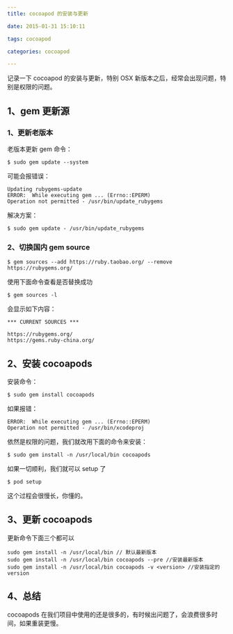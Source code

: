 ```yaml
---
title: cocoapod 的安装与更新

date: 2015-01-31 15:10:11

tags: cocoapod

categories: cocoapod

---
```


记录一下 cocoapod 的安装与更新，特别 OSX 新版本之后，经常会出现问题，特别是权限的问题。

## 1、gem 更新源

### 1、更新老版本

老版本更新 gem 命令：

```
$ sudo gem update --system
```

可能会报错误：

```
Updating rubygems-update
ERROR:  While executing gem ... (Errno::EPERM)
Operation not permitted - /usr/bin/update_rubygems
```

解决方案：

```
$ sudo gem update - /usr/bin/update_rubygems
```

### 2、切换国内 gem source

```
$ gem sources --add https://ruby.taobao.org/ --remove https://rubygems.org/
```

使用下面命令查看是否替换成功

```
$ gem sources -l
```

会显示如下内容：

```
*** CURRENT SOURCES ***

https://rubygems.org/
https://gems.ruby-china.org/

```


## 2、安装 cocoapods

安装命令：

```
$ sudo gem install cocoapods
```

如果报错：

```
ERROR:  While executing gem ... (Errno::EPERM)
Operation not permitted - /usr/bin/xcodeproj
```

依然是权限的问题，我们就改用下面的命令来安装：

```
$ sudo gem install -n /usr/local/bin cocoapods
```

如果一切顺利，我们就可以 setup 了

```
$ pod setup
```

这个过程会很慢长，你懂的。

## 3、更新 cocoapods

更新命令下面三个都可以

```
sudo gem install -n /usr/local/bin // 默认最新版本
sudo gem install -n /usr/local/bin cocoapods --pre //安装最新版本
sudo gem install -n /usr/local/bin cocoapods -v <version> //安装指定的 version
```

## 4、总结

cocoapods 在我们项目中使用的还是很多的，有时候出问题了，会浪费很多时间，如果重装更慢。

